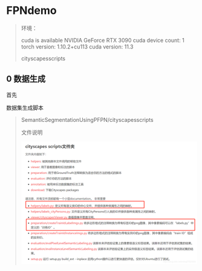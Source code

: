 # FPNdemo

>  环境：
>
> cuda is available
> NVIDIA GeForce RTX 3090
> cuda device count:  1
> torch version:  1.10.2+cu113
> cuda version:  11.3
>
> cityscapesscripts
>

## 0 数据生成

首先

数据集生成脚本

> SemanticSegmentationUsingPFPN/cityscapesscripts
>
> 文件说明
>
> ![img](image/README/intro_script.png)
